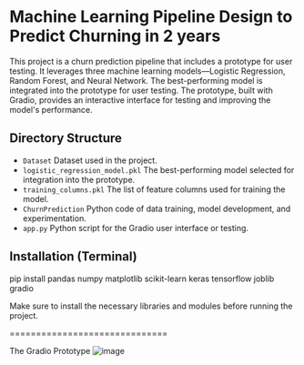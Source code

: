Machine Learning Pipeline Design to Predict Churning in 2 years 
==============================
This project is a churn prediction pipeline that includes a prototype for user testing. 
It leverages three machine learning models—Logistic Regression, Random Forest, and Neural Network. The best-performing model is integrated into the prototype for user testing. The prototype, built with Gradio, provides an interactive interface for testing and improving the model's performance.

Directory Structure
-------------------
- `Dataset` Dataset used in the project.
- `logistic_regression_model.pkl` The best-performing model selected for integration into the prototype.
- `training_columns.pkl` The list of feature columns used for training the model.
- `ChurnPrediction` Python code of data training, model development, and experimentation.
- `app.py` Python script for the Gradio user interface or testing.

Installation (Terminal)
------------
pip install pandas numpy matplotlib scikit-learn keras tensorflow joblib gradio

Make sure to install the necessary libraries and modules before running the project.

==============================

The Gradio Prototype
![image](https://github.com/user-attachments/assets/36092ddf-e25d-499f-88b4-f1b2095aea59)

